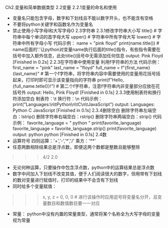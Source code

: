 Ch2.变量和简单数据类型
2.2变量
2.2.1变量的命名和使用
* 变量名只能包含字母，数字和下划线且不能以数字开头，也不能含有空格
* 不要将python关键字和函数名作为变量名
* 禁止使用小写字母l和大写字母O
2.3字符串
2.3.1修改字符串大小写
title() # 字符串中每个单词的首字母大写
upper() # 字符串中所有字母大写
lower() # 字符串中所有字母小写
代码示例：
name = "pink floyd"
print(name.title()) # name后面的'.'让python对变量name执行后面的title()指令，有些指令需要在括号中加入额外信息，此处title()括号中无需添加任何信息
output:
Pink Floyd
[Finished in 0.2s]
2.2.3在字符串中使用变量
利用f字符串的方法
代码示例：
first_name = "pink"
last_name = "floyd"
full_name = f"{first_name} {last_name}" # 第一个f字符串，将字符串内容中需要使用的变量用花括号括起来，打印时即可显示该变量指向的字符串
print(f"Hello,{full_name.tetle()}!") # 第二个f字符串，注意f字符串内非变量部分应放在花括号外
output:
Hello, Pink Floyd!
[Finished in 0.1s]
2.3.3使用制表符和换行符添加空白
制表符：\t
换行符：\n
代码示例：
print("Languages:\n\tPython\n\tC\n\tJavaScript")
output:
Languages:
	Python
	C
	JavaScript
[Finished in 0.1s]
2.3.4删除空白
删除字符串左端空白：lstrip()
删除字符串右端空白：rstrip()
删除字符串两端空白：strip()
代码示例：
favorite_language = " python "
print(favorite_language)
favorite_language = favorite_language.strip()
print(favorite_language)
output:
 python 
python
[Finished in 0.1s]
2.4数
* 运算符号
四则运算：'+','-','*','/'
乘方：'**'
* 任意两数相除结果总是浮点数，即便这两个数都是整数且能够整除
>>> 4/2
2.0
* 无论何种运算，只要操作中包含浮点数，python中的运算结果总是浮点数
* 数字中间加入下划线不改变其值，便于人们阅读很大的数字，但用带有下划线的数对变量进行赋值时，打印的结果中不会含有下划线
* 同时给多个变量赋值：
>>> x, y, z = 0, 0, 0 # 进行该操作时应用逗号将变量名分开，且变量数目和数值数目要一一对应
* 常量：
python中没有内置的常量类型，通常将某个名称全为大写字母的变量视为常量


